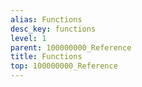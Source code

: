 ```yaml
---
alias: Functions
desc_key: functions
level: 1
parent: 100000000_Reference
title: Functions
top: 100000000_Reference
---
```


